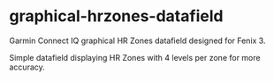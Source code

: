 # graphical-hrzones-datafield
Garmin Connect IQ graphical HR Zones datafield designed for Fenix 3.

Simple datafield displaying HR Zones with 4 levels per zone for more accuracy.
